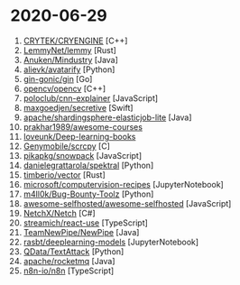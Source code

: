 # 2020-06-29

1. [CRYTEK/CRYENGINE](https://github.com/CRYTEK/CRYENGINE "CRYENGINE is a powerful real-time game development platform created by Crytek.") [C++]
2. [LemmyNet/lemmy](https://github.com/LemmyNet/lemmy "🐀 Building a federated alternative to reddit in rust") [Rust]
3. [Anuken/Mindustry](https://github.com/Anuken/Mindustry "A sandbox tower defense game") [Java]
4. [alievk/avatarify](https://github.com/alievk/avatarify "Avatars for Zoom, Skype and other video-conferencing apps.") [Python]
5. [gin-gonic/gin](https://github.com/gin-gonic/gin "Gin is a HTTP web framework written in Go (Golang). It features a Martini-like API with much better performance -- up to 40 times faster. If you need smashing performance, get yourself some Gin.") [Go]
6. [opencv/opencv](https://github.com/opencv/opencv "Open Source Computer Vision Library") [C++]
7. [poloclub/cnn-explainer](https://github.com/poloclub/cnn-explainer "Learning Convolutional Neural Networks with Interactive Visualization.") [JavaScript]
8. [maxgoedjen/secretive](https://github.com/maxgoedjen/secretive "Store SSH keys in the Secure Enclave") [Swift]
9. [apache/shardingsphere-elasticjob-lite](https://github.com/apache/shardingsphere-elasticjob-lite "Distributed scheduled job framework") [Java]
10. [prakhar1989/awesome-courses](https://github.com/prakhar1989/awesome-courses "📚 List of awesome university courses for learning Computer Science!") 
11. [loveunk/Deep-learning-books](https://github.com/loveunk/Deep-learning-books "Books for machine learning, deep learning, math, NLP, CV, RL, etc") 
12. [Genymobile/scrcpy](https://github.com/Genymobile/scrcpy "Display and control your Android device") [C]
13. [pikapkg/snowpack](https://github.com/pikapkg/snowpack "The near-instant build tool for modern web apps.") [JavaScript]
14. [danielegrattarola/spektral](https://github.com/danielegrattarola/spektral "Graph Neural Networks with Keras and Tensorflow 2.") [Python]
15. [timberio/vector](https://github.com/timberio/vector "A lightweight and ultra-fast tool for building observability pipelines") [Rust]
16. [microsoft/computervision-recipes](https://github.com/microsoft/computervision-recipes "Best Practices, code samples, and documentation for Computer Vision.") [JupyterNotebook]
17. [m4ll0k/Bug-Bounty-Toolz](https://github.com/m4ll0k/Bug-Bounty-Toolz "BBT - Bug Bounty Tools") [Python]
18. [awesome-selfhosted/awesome-selfhosted](https://github.com/awesome-selfhosted/awesome-selfhosted "A list of Free Software network services and web applications which can be hosted locally. Selfhosting is the process of hosting and managing applications instead of renting from Software-as-a-Service providers") [JavaScript]
19. [NetchX/Netch](https://github.com/NetchX/Netch "Game accelerator. Support Socks5, Shadowsocks, ShadowsocksR, V2Ray, Trojan proxies. UDP NAT FullCone") [C#]
20. [streamich/react-use](https://github.com/streamich/react-use "React Hooks — 👍") [TypeScript]
21. [TeamNewPipe/NewPipe](https://github.com/TeamNewPipe/NewPipe "A libre lightweight streaming front-end for Android.") [Java]
22. [rasbt/deeplearning-models](https://github.com/rasbt/deeplearning-models "A collection of various deep learning architectures, models, and tips") [JupyterNotebook]
23. [QData/TextAttack](https://github.com/QData/TextAttack "TextAttack 🐙 is a Python framework for adversarial attacks, data augmentation, and model training in NLP") [Python]
24. [apache/rocketmq](https://github.com/apache/rocketmq "Mirror of Apache RocketMQ") [Java]
25. [n8n-io/n8n](https://github.com/n8n-io/n8n "Free and open fair-code licensed node based Workflow Automation Tool. Easily automate tasks across different services.") [TypeScript]

